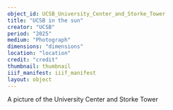 ```yaml
---
object_id: UCSB_University_Center_and_Storke_Tower
title: "UCSB in the sun"
creator: "UCSB"
period: "2025"
medium: "Photograph"
dimensions: "dimensions"
location: "location"
credit: "credit"
thumbnail: thumbnail
iiif_manifest: iiif_manifest
layout: object
---
```


A picture of the University Center and Storke Tower

